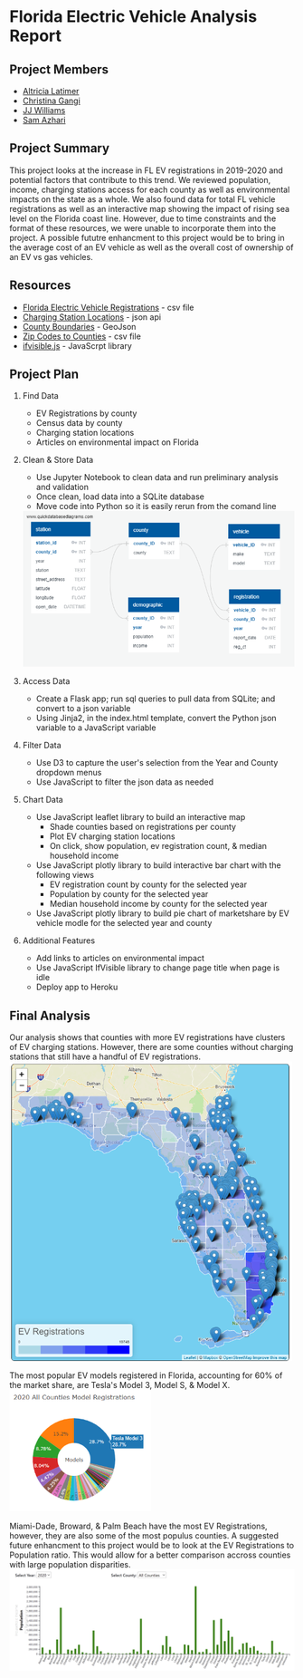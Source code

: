 # Florida Electric Vehicle Analysis Report

## Project Members
* [Altricia Latimer](https://github.com/mrslat-creator)
* [Christina Gangi](https://github.com/cgangi2216)
* [JJ Williams](https://github.com/jjwilliams11)
* [Sam Azhari](https://github.com/flbpilot)

## Project Summary
This project looks at the increase in FL EV registrations in 2019-2020 and potential factors that contribute to this trend. We reviewed population, income, charging stations access for each county as well as environmental impacts on the state as a whole. We also found data for total FL vehicle registrations as well as an interactive map showing the impact of rising sea level on the Florida coast line. However, due to time constraints and the format of these resources, we were unable to incorporate them into the project. A possible fututre enhancment to this project would be to bring in the average cost of an EV vehicle as well as the overall cost of ownership of an EV vs gas vehicles.

## Resources
* [Florida Electric Vehicle Registrations](https://www.atlasevhub.com/materials/state-ev-registration-data/) - csv file
* [Charging Station Locations](https://developer.nrel.gov/docs/api-key/) - json api
* [County Boundaries](https://public.opendatasoft.com/explore/dataset/us-county-boundaries/table/?disjunctive.[…]junctive.state_name&sort=stusab&refine.state_name=Florida) - GeoJson
* [Zip Codes to Counties](https://data.world/niccolley/us-zipcode-to-county-state/workspace/file?filename=ZIP-COUNTY-FIPS_2018-03.csv) - csv file
* [ifvisible.js](https://github.com/serkanyersen/ifvisible.js) - JavaScrpt library

## Project Plan
1. Find Data
    * EV Registrations by county
    * Census data by county
    * Charging station locations
    * Articles on environmental impact on Florida
3. Clean & Store Data
    * Use Jupyter Notebook to clean data and run preliminary analysis and validation
    * Once clean, load data into a SQLite database
    * Move code into Python so it is easily rerun from the comand line
    <img src="static/images/ERD.png" width="500">

4. Access Data
    * Create a Flask app; run sql queries to pull data from SQLite; and convert to a json variable
    * Using Jinja2, in the index.html template, convert the Python json variable to a JavaScript variable
5. Filter Data
    * Use D3 to capture the user's selection from the Year and County dropdown menus
    * Use JavaScript to filter the json data as needed
6. Chart Data
    * Use JavaScript leaflet library to build an interactive map
        * Shade counties based on registrations per county
        * Plot EV charging station locations
        * On click, show population, ev registration count, & median household income
    * Use JavaScript plotly library to build interactive bar chart with the following views
        * EV registration count by county for the selected year
        * Population by county for the selected year
        * Median household income by county for the selected year
    * Use JavaScript plotly library to build pie chart of marketshare by EV vehicle modle for the selected year and county
6. Additional Features
    * Add links to articles on environmental impact
    * Use JavaScript IfVisible library to change page title when page is idle
    * Deploy app to Heroku

## Final Analysis

Our analysis shows that counties with more EV registrations have clusters of EV charging stations. However, there are some counties without charging stations that still have a handful of EV registrations.  
<img src="static/images/FL_EV_Map_2020.png" width="500">

The most popular EV models registered in Florida, accounting for 60% of the market share, are Tesla's Model 3, Model S, & Model X.  
<img src="static/images/FL_EV_Models_2020.png" width="250">

Miami-Dade, Broward, & Palm Beach have the most EV Registrations, however, they are also some of the most populus counties. A suggested future enhancment to this project would be to look at the EV Registrations to Population ratio. This would allow for a better comparison accross counties with large population disparities.  
<img src="static/images/FL_Population_2020.png">
